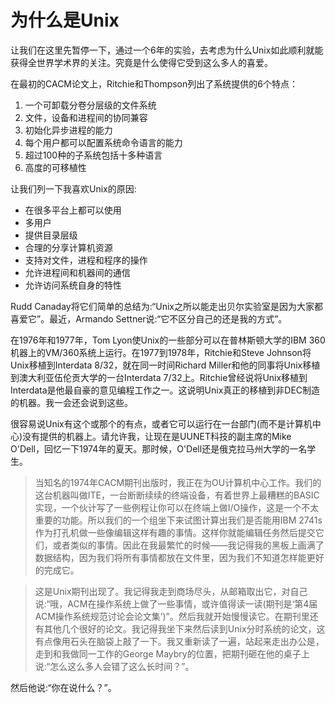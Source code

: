 # 为什么是Unix

让我们在这里先暂停一下，通过一个6年的实验，去考虑为什么Unix如此顺利就能获得全世界学术界的关注。究竟是什么使得它受到这么多人的喜爱。

在最初的CACM论文上，Ritchie和Thompson列出了系统提供的6个特点：

1. 一个可卸载分卷分层级的文件系统
2. 文件，设备和进程间的协同兼容
3. 初始化异步进程的能力
4. 每个用户都可以配置系统命令语言的能力
5. 超过100种的子系统包括十多种语言
6. 高度的可移植性

让我们列一下我喜欢Unix的原因:

* 在很多平台上都可以使用
* 多用户
* 提供目录层级
* 合理的分享计算机资源
* 支持对文件，进程和程序的操作
* 允许进程间和机器间的通信
* 允许访问系统自身的特性

Rudd Canaday将它们简单的总结为:“Unix之所以能走出贝尔实验室是因为大家都喜爱它”。最近，Armando Settner说:“它不区分自己的还是我的方式”。

在1976年和1977年，Tom Lyon使Unix的一些部分可以在普林斯顿大学的IBM 360机器上的VM/360系统上运行。在1977到1978年，Ritchie和Steve Johnson将Unix移植到Interdata 8/32，就在同一时间Richard Miller和他的同事将Unix移植到澳大利亚伍伦贡大学的一台Interdata 7/32上。Ritchie曾经说将Unix移植到Interdata是他最自豪的意见编程工作之一。这说明Unix真正的移植到非DEC制造的机器。我一会还会说到这些。

很容易说Unix有这个或那个的有点，或者它可以运行在一台部门(而不是计算机中心)没有提供的机器上。请允许我，让现在是UUNET科技的副主席的Mike O'Dell，回忆一下1974年的夏天。那时候，O'Dell还是俄克拉马州大学的一名学生。

> 当知名的1974年CACM期刊出版时，我正在为OU计算机中心工作。我们的这台机器叫做ITE，一台断断续续的终端设备，有着世界上最糟糕的BASIC实现，一个伙计写了一些例程让你可以在终端上做I/O操作，这是一个不太重要的功能。所以我们的一个组坐下来试图计算出我们是否能用IBM 2741s作为打孔机做一些像编辑这样有趣的事情。这样你就能编辑任务然后提交它们，或者类似的事情。因此在我最繁忙的时候——我记得我的黑板上画满了数据结构，因为我们将所有事情都放在文件里，因为我们不知道怎样能更好的完成它。

> 这是Unix期刊出现了。我记得我走到商场尽头，从邮箱取出它，对自己说:“哦，ACM在操作系统上做了一些事情，或许值得读一读(期刊是‘第4届ACM操作系统规范讨论会论文集’)”。然后我就开始慢慢读它。在期刊里还有其他几个很好的论文。我记得我坐下来然后读到Unix分时系统的论文，这有点像用石头在脑袋上敲了一下。我又重新读了一遍，站起来走出办公是，走到和我做同一工作的George Maybry的位置，把期刊砸在他的桌子上说:“怎么这么多人会错了这么长时间？”。

然后他说:“你在说什么？”。
